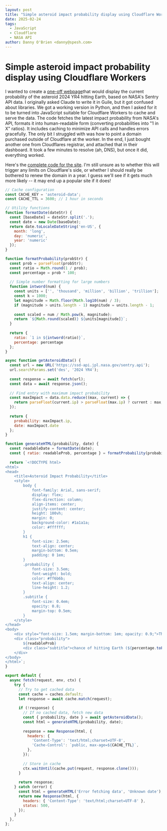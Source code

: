 ```yaml
---
layout: post
title: "Simple asteroid impact probability display using Cloudflare Workers"
date: 2025-02-24
tags:
  - JavaScript
  - Cloudflare
  - NASA API
author: Danny O'Brien <danny@spesh.com>
---
```


# Simple asteroid impact probability display using Cloudflare Workers

I wanted to create a [one-off webpage](http://arewedoomedyet.org/)that would display the current probability of the asteroid 2024 YR4 hitting Earth, based on NASA's Sentry API data. I originally asked Claude to write it in Guile, but it got confused about libraries. We got a working version in Python, and then I asked for it to be turned into JavaScript suitable for Cloudflare Workers to cache and serve the data. The code fetches the latest impact probability from NASA's API, formats it into human-readable form (converting probabilities into "1 in X" ratios). It includes caching to minimize API calls and handles errors gracefully. The only bit I struggled with was how to point a domain purchased outside of Cloudflare at the worker. In the end, I just bought another one from Cloudflares registrar, and attached that in their dashboard. It took a few minutes to resolve (ah, DNS), but once it did, everything worked.

Here's the [complete code for the site](https://arewedoomedyet.org/). I'm still unsure as to whether this will trigger any limits on Cloudflare's side, or whether I should really be bothered to renew the domain in a year. I guess we'll see if it gets much more likely -- it may end up a popular site if it does!

```javascript
// Cache configuration
const CACHE_KEY = 'asteroid-data';
const CACHE_TTL = 3600; // 1 hour in seconds

// Utility functions
function formatDate(dateStr) {
  const [baseDate] = dateStr.split('.');
  const date = new Date(baseDate);
  return date.toLocaleDateString('en-US', { 
    month: 'long', 
    day: 'numeric', 
    year: 'numeric' 
  });
}

function formatProbability(probStr) {
  const prob = parseFloat(probStr);
  const ratio = Math.round(1 / prob);
  const percentage = prob * 100;
  
  // Simple number formatting for large numbers
  function intword(num) {
    const units = ['', 'thousand', 'million', 'billion', 'trillion'];
    const k = 1000;
    let magnitude = Math.floor(Math.log10(num) / 3);
    if (magnitude > units.length - 1) magnitude = units.length - 1;
    
    const scaled = num / Math.pow(k, magnitude);
    return `${Math.round(scaled)} ${units[magnitude]}`;
  }
  
  return {
    ratio: `1 in ${intword(ratio)}`,
    percentage: percentage
  };
}

async function getAsteroidData() {
  const url = new URL('https://ssd-api.jpl.nasa.gov/sentry.api');
  url.searchParams.set('des', '2024 YR4');
  
  const response = await fetch(url);
  const data = await response.json();
  
  // Find entry with maximum impact probability
  const maxImpact = data.data.reduce((max, current) => {
    return parseFloat(current.ip) > parseFloat(max.ip) ? current : max;
  });
  
  return {
    probability: maxImpact.ip,
    date: maxImpact.date
  };
}

function generateHTML(probability, date) {
  const readableDate = formatDate(date);
  const { ratio: readableProb, percentage } = formatProbability(probability);
  
  return `<!DOCTYPE html>
<html>
<head>
    <title>Asteroid Impact Probability</title>
    <style>
        body { 
            font-family: Arial, sans-serif;
            display: flex;
            flex-direction: column;
            align-items: center;
            justify-content: center;
            height: 100vh;
            margin: 0;
            background-color: #1a1a1a;
            color: #ffffff;
        }
        h1 {
            font-size: 2.5em;
            text-align: center;
            margin-bottom: 0.5em;
            padding: 0 1em;
        }
        .probability {
            font-size: 3.5em;
            font-weight: bold;
            color: #ff6b6b;
            text-align: center;
            line-height: 1.2;
        }
        .subtitle {
            font-size: 0.4em;
            opacity: 0.8;
            margin-top: 0.5em;
        }
    </style>
</head>
<body>
    <div style="font-size: 1.5em; margin-bottom: 1em; opacity: 0.9;">The <a href="https://cneos.jpl.nasa.gov/sentry/details.html#?des=2024%20YR4">asteroid 2024 YR4</a> has a</div>
    <div class="probability">
        ${readableProb}
        <div class="subtitle">chance of hitting Earth (${percentage.toFixed(4)}%) on ${readableDate}.</div>
    </div>
</body>
</html>`;
}

export default {
  async fetch(request, env, ctx) {
    try {
      // Try to get cached data
      const cache = caches.default;
      let response = await cache.match(request);
      
      if (!response) {
        // If no cached data, fetch new data
        const { probability, date } = await getAsteroidData();
        const html = generateHTML(probability, date);
        
        response = new Response(html, {
          headers: {
            'Content-Type': 'text/html;charset=UTF-8',
            'Cache-Control': `public, max-age=${CACHE_TTL}`,
          },
        });
        
        // Store in cache
        ctx.waitUntil(cache.put(request, response.clone()));
      }
      
      return response;
    } catch (error) {
      const html = generateHTML('Error fetching data', 'Unknown date');
      return new Response(html, {
        headers: { 'Content-Type': 'text/html;charset=UTF-8' },
        status: 500,
      });
    }
  },
};
```
